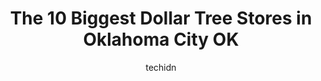 ---
layout: ampstory
image: https://i0.wp.com/www.depkes.org/wp-content/uploads/2023/06/dollar-tree-0-in-oklahoma-city-ok-1685966345.jpeg?resize=640,853
author: techidn
featured: false
description: Discover the impressive array of Dollar Tree options in Oklahoma City OK, where you can find 10 of the largest Dollar Tree establishments in the area. From renowned classics to hidden gems, 
title: The 10 Biggest Dollar Tree Stores in Oklahoma City OK
cover:
   title: The 10 Biggest Dollar Tree Stores in Oklahoma City OK
   subtitle: Rickpate
   background: https://www.depkes.org/wp-content/uploads/2023/06/dollar-tree-0-in-oklahoma-city-ok-1685966345.jpeg

pages: 
 - layout: thirds
   top: <h1>#1 Dollar Tree</h1>
   bottom: "<p>A fat lady Mimi a face, and I dont like people making me pages, so Im gonna say 2 stars. But the rest of the people are really nice</p>"
   background: https://www.depkes.org/wp-content/uploads/2023/06/dollar-tree-1-in-oklahoma-city-ok-1685966345.jpeg
   backgroundblur: true
 - layout: thirds
   top: <h1>#2 Dollar Tree</h1>
   bottom: "<p>4605 NW 23rd St, Oklahoma City, OK 73127, United States</p>"
   background: https://www.depkes.org/wp-content/uploads/2023/06/dollar-tree-2-in-oklahoma-city-ok-1685966346.jpeg
   cta:
      link: https://www.depkes.org/blog/the-10-biggest-dollar-tree-stores-in-oklahoma-city-ok/
      text: The 10 Biggest Dollar Tree Stores in Oklahoma City OK
 - layout: thirds
   top: <h1>#3 Dollar Tree</h1>
   bottom: "<p>1300 Gateway Plaza, Midwest City, OK 73110, United States</p>"
   background: https://www.depkes.org/wp-content/uploads/2023/06/dollar-tree-3-in-oklahoma-city-ok-1685966346.jpeg
   cta:
      link: https://www.depkes.org/blog/the-10-biggest-dollar-tree-stores-in-oklahoma-city-ok/
      text: The 10 Biggest Dollar Tree Stores in Oklahoma City OK
 - layout: thirds
   top: <h1>#4 Dollar Tree</h1>
   bottom: "<p>1300 W Vandament Ave Unit 701, Yukon, OK 73099, United States</p>"
   background: https://images.unsplash.com/photo-1618556658017-fd9c732d1360?ixlib=rb-4.0.3&ixid=MnwxMjA3fDB8MHxwaG90by1wYWdlfHx8fGVufDB8fHx8&auto=format&fit=crop&w=640&h=853&q=80
   cta:
      link: https://www.depkes.org/blog/the-10-biggest-dollar-tree-stores-in-oklahoma-city-ok/
      text: The 10 Biggest Dollar Tree Stores in Oklahoma City OK
 - layout: thirds
   top: <h1>#5 Dollar Tree</h1>
   bottom: "<p>2221 NW 138th St # 1, Oklahoma City, OK 73134, United States</p>"
   background: https://images.unsplash.com/photo-1609083590460-7b8cc0ca65f8?ixlib=rb-4.0.3&ixid=MnwxMjA3fDB8MHxwaG90by1wYWdlfHx8fGVufDB8fHx8&auto=format&fit=crop&w=640&h=853&q=80
   cta:
      link: https://www.depkes.org/blog/the-10-biggest-dollar-tree-stores-in-oklahoma-city-ok/
      text: The 10 Biggest Dollar Tree Stores in Oklahoma City OK
 - layout: thirds
   top: <h1>#6 Dollar Tree</h1>
   bottom: "<p>10908 N May Ave, Oklahoma City, OK 73120, United States</p>"
   background: https://images.unsplash.com/photo-1561679660-d00ee1e0dc8e?ixlib=rb-4.0.3&ixid=MnwxMjA3fDB8MHxwaG90by1wYWdlfHx8fGVufDB8fHx8&auto=format&fit=crop&w=640&h=853&q=80
   cta:
      link: https://www.depkes.org/blog/the-10-biggest-dollar-tree-stores-in-oklahoma-city-ok/
      text: The 10 Biggest Dollar Tree Stores in Oklahoma City OK
 - layout: thirds
   top: <h1>#7 Dollar Tree</h1>
   bottom: "<p>4309 SE 15th St, Del City, OK 73115, United States</p>"
   background: https://images.unsplash.com/photo-1541356665065-22676f35dd40?ixlib=rb-4.0.3&ixid=MnwxMjA3fDB8MHxwaG90by1wYWdlfHx8fGVufDB8fHx8&auto=format&fit=crop&w=640&h=853&q=80
   cta:
      link: https://www.depkes.org/blog/the-10-biggest-dollar-tree-stores-in-oklahoma-city-ok/
      text: The 10 Biggest Dollar Tree Stores in Oklahoma City OK
 - layout: thirds
   middle: Continue reading...
   background: https://images.unsplash.com/photo-1620421680010-0766ff230392?ixlib=rb-4.0.3&ixid=MnwxMjA3fDB8MHxwaG90by1wYWdlfHx8fGVufDB8fHx8&auto=format&fit=crop&w=640&h=853&q=80
   cta:
      link: https://www.depkes.org/blog/the-10-biggest-dollar-tree-stores-in-oklahoma-city-ok/
      text: The 10 Biggest Dollar Tree Stores in Oklahoma City OK
      
---
